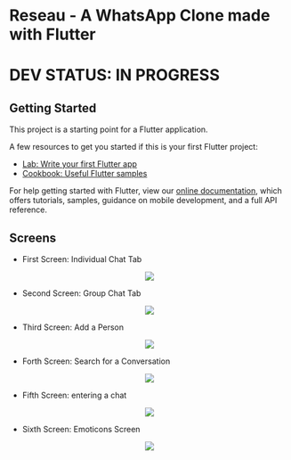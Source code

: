# Reseau - A WhatsApp Clone made with Flutter
# DEV STATUS: IN PROGRESS

## Getting Started

This project is a starting point for a Flutter application.

A few resources to get you started if this is your first Flutter project:

- [Lab: Write your first Flutter app](https://flutter.dev/docs/get-started/codelab)
- [Cookbook: Useful Flutter samples](https://flutter.dev/docs/cookbook)

For help getting started with Flutter, view our
[online documentation](https://flutter.dev/docs), which offers tutorials,
samples, guidance on mobile development, and a full API reference.

## Screens

- First Screen: Individual Chat Tab
<p align="center">
<img src=https://github.com/manbbo/whatsapp/blob/master/Imgs/whast1.png>
</p>

- Second Screen: Group Chat Tab
<p align="center">
<img src=https://github.com/manbbo/whatsapp/blob/master/Imgs/whast4.png>
</p>

- Third Screen: Add a Person
<p align="center">
<img src=https://github.com/manbbo/whatsapp/blob/master/Imgs/whats6.png>
</p>

- Forth Screen: Search for a Conversation
<p align="center">
<img src=https://github.com/manbbo/whatsapp/blob/master/Imgs/whast5.png>
</p>

- Fifth Screen: entering a chat
<p align="center">
<img src=https://github.com/manbbo/whatsapp/blob/master/Imgs/whast2.png>
</p>

- Sixth Screen: Emoticons Screen
<p align="center">
<img src=https://github.com/manbbo/whatsapp/blob/master/Imgs/whast3.png>
</p>